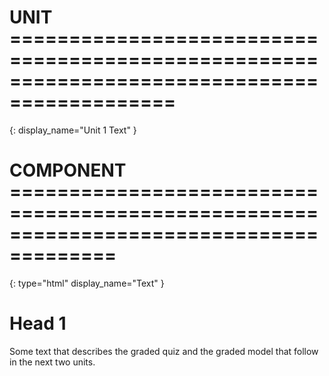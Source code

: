 # UNIT ============================================================================================
{:
    display_name="Unit 1 Text"
}

# COMPONENT =======================================================================================
{:
    type="html"
    display_name="Text"
}

# Head 1

Some text that describes the graded quiz and the graded model that follow in the next two units. 


